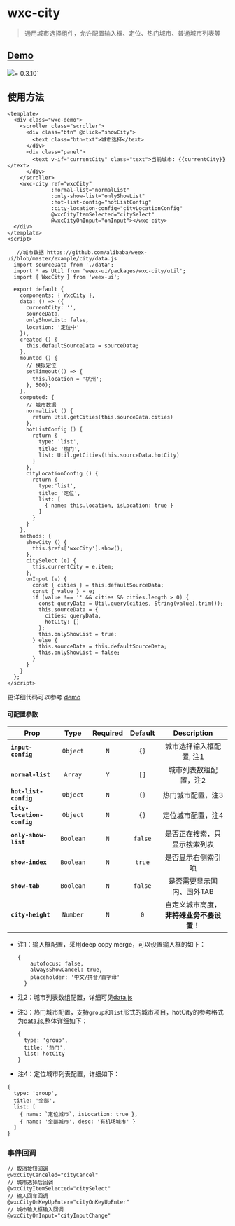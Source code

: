 # wxc-city 

> 通用城市选择组件，允许配置输入框、定位、热门城市、普通城市列表等

## [Demo](https://h5.m.taobao.com/trip/wx-detection-demo/city/index.html?_wx_tpl=https%3A%2F%2Fh5.m.taobao.com%2Ftrip%2Fwx-detection-demo%2Fcity%2Findex.weex.js)
<img src="https://img.alicdn.com/tfs/TB1tUfFkmYH8KJjSspdXXcRgVXa-562-1000.gif" i >= 0.3.10`

## 使用方法

```vue
<template>
  <div class="wxc-demo">
    <scroller class="scroller">
      <div class="btn" @click="showCity">
        <text class="btn-txt">城市选择</text>
      </div>
      <div class="panel">
        <text v-if="currentCity" class="text">当前城市: {{currentCity}}</text>
      </div>
    </scroller>
    <wxc-city ref="wxcCity"
              :normal-list="normalList"
              :only-show-list="onlyShowList"
              :hot-list-config="hotListConfig"
              :city-location-config="cityLocationConfig"
              @wxcCityItemSelected="citySelect"
              @wxcCityOnInput="onInput"></wxc-city>
  </div>
</template>
<script>

   //城市数据 https://github.com/alibaba/weex-ui/blob/master/example/city/data.js 
  import sourceData from './data';
  import * as Util from 'weex-ui/packages/wxc-city/util';
  import { WxcCity } from 'weex-ui';

  export default {
    components: { WxcCity },
    data: () => ({
      currentCity: '',
      sourceData,
      onlyShowList: false,
      location: '定位中'
    }),
    created () {
      this.defaultSourceData = sourceData;
    },
    mounted () {
      // 模拟定位
      setTimeout(() => {
        this.location = '杭州';
      }, 500);
    },
    computed: {
      // 城市数据
      normalList () {
        return Util.getCities(this.sourceData.cities)
      },
      hotListConfig () {
        return {
          type: 'list',
          title: '热门',
          list: Util.getCities(this.sourceData.hotCity)
        }
      },
      cityLocationConfig () {
        return {
          type:'list',
          title: '定位',
          list: [
            { name: this.location, isLocation: true }
          ]
        }
      }
    },
    methods: {
      showCity () {
        this.$refs['wxcCity'].show();
      },
      citySelect (e) {
        this.currentCity = e.item;
      },
      onInput (e) {
        const { cities } = this.defaultSourceData;
        const { value } = e;
        if (value !== '' && cities && cities.length > 0) {
          const queryData = Util.query(cities, String(value).trim());
          this.sourceData = {
            cities: queryData,
            hotCity: []
          };
          this.onlyShowList = true;
        } else {
          this.sourceData = this.defaultSourceData;
          this.onlyShowList = false;
        }
      }
    }
  };
</script>
```
更详细代码可以参考 [demo](https://github.com/alibaba/weex-ui/blob/master/example/city/index.vue)


#### 可配置参数
| Prop | Type | Required | Default | Description |
| ---- |:----:|:---:|:-------:| :----------:|
| **`input-config`** | `Object` | `N` | `{}` | 城市选择输入框配置, 注1|
| **`normal-list`** | `Array` | `Y` | `[]` | 城市列表数组配置，注2 |
| **`hot-list-config`** | `Object` | `N` | `{}` | 热门城市配置，注3 |
| **`city-location-config`** | `Object` | `N` | `{}` | 定位城市配置，注4 |
| **`only-show-list`** | `Boolean` | `N` | `false` | 是否正在搜索，只显示搜索列表|
| **`show-index`** | `Boolean` | `N` | `true` | 是否显示右侧索引项|
| **`show-tab`** | `Boolean` | `N` | `false` | 是否需要显示国内、国外TAB|
| **`city-height`** | `Number` | `N` | `0` | 自定义城市高度，**非特殊业务不要设置！**|

- 注1：输入框配置，采用deep copy merge，可以设置输入框的如下：

    ```
    {
        autofocus: false,
        alwaysShowCancel: true,
        placeholder: '中文/拼音/首字母'
      }
    ```
- 注2：城市列表数组配置，详细可见[data.js](https://github.com/alibaba/weex-ui/blob/master/example/city/data.js)
- 注3：热门城市配置，支持`group`和`list`形式的城市项目，hotCity的参考格式为[data.js](https://github.com/alibaba/weex-ui/blob/master/example/city/data.js),整体详细如下：

  ```
  {
    type: 'group',
    title: '热门',
    list: hotCity
  }
  ```
 - 注4：定位城市列表配置，详细如下：
 
  ```
  {
    type: 'group',
    title: '全部',
    list: [
      { name: `定位城市`, isLocation: true },
      { name: '全部城市', desc: '有机场城市' }
    ]
  }
  ```


### 事件回调
```
// 取消按钮回调
@wxcCityCanceled="cityCancel"
// 城市选择后回调
@wxcCityItemSelected="citySelect"
// 输入回车回调
@wxcCityOnKeyUpEnter="cityOnKeyUpEnter"
// 城市输入框输入回调
@wxcCityOnInput="cityInputChange"
```
